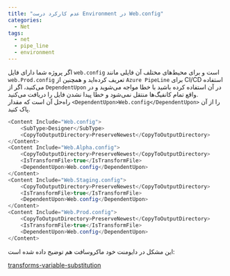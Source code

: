 ```yaml
---
title: "عدم کارکرد درست Environment در Web.config"
categories:
  - Net
tags:
  - net
  - pipe_line
  - environment
---
```


اگر پروژه شما دارای فایل `web.config` است و برای محیط‌های مختلف آن فایلی مانند `web.Prod.config` تعریف کرده‌اید و همچنین از `Azure PipeLine` برای CI/CD استفاده می‌کنید، اگر از `DependentUpon` در آن استفاده کرده باشید با خطا مواجه می‌شوید و در واقع تمام کانفیگ‌ها منتقل نمی‌شود و خطا پیدا نشدن فایل را دریافت می‌کنید.  
راه‌حل آن است که مقدار `<DependentUpon>Web.config</DependentUpon>` را از آن پاک کنید.  

```csharp
<Content Include="Web.config">
    <SubType>Designer</SubType>
    <CopyToOutputDirectory>PreserveNewest</CopyToOutputDirectory>
</Content>
<Content Include="Web.Alpha.config">
    <CopyToOutputDirectory>PreserveNewest</CopyToOutputDirectory>
    <IsTransformFile>true</IsTransformFile>
    <DependentUpon>Web.config</DependentUpon>
</Content>
<Content Include="Web.Staging.config">
    <CopyToOutputDirectory>PreserveNewest</CopyToOutputDirectory>
    <IsTransformFile>true</IsTransformFile>
    <DependentUpon>Web.config</DependentUpon>
</Content>
<Content Include="Web.Prod.config">
    <CopyToOutputDirectory>PreserveNewest</CopyToOutputDirectory>
    <IsTransformFile>true</IsTransformFile>
    <DependentUpon>Web.config</DependentUpon>
</Content>
```

این مشکل در دایومنت خود ماکروسافت هم توضیح داده شده است:  

[transforms-variable-substitution](https://learn.microsoft.com/en-us/azure/devops/pipelines/tasks/transforms-variable-substitution?view=azure-devops&tabs=Classic#xml-transformation-notes)